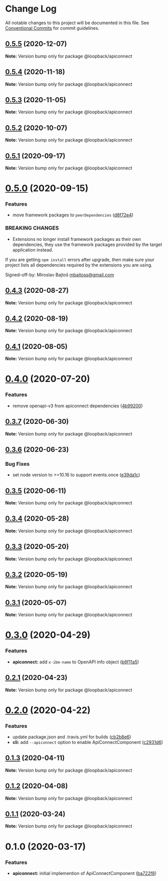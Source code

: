 # Change Log

All notable changes to this project will be documented in this file.
See [Conventional Commits](https://conventionalcommits.org) for commit guidelines.

## [0.5.5](https://github.com/strongloop/loopback-next/compare/@loopback/apiconnect@0.5.4...@loopback/apiconnect@0.5.5) (2020-12-07)

**Note:** Version bump only for package @loopback/apiconnect





## [0.5.4](https://github.com/strongloop/loopback-next/compare/@loopback/apiconnect@0.5.3...@loopback/apiconnect@0.5.4) (2020-11-18)

**Note:** Version bump only for package @loopback/apiconnect





## [0.5.3](https://github.com/strongloop/loopback-next/compare/@loopback/apiconnect@0.5.2...@loopback/apiconnect@0.5.3) (2020-11-05)

**Note:** Version bump only for package @loopback/apiconnect





## [0.5.2](https://github.com/strongloop/loopback-next/compare/@loopback/apiconnect@0.5.1...@loopback/apiconnect@0.5.2) (2020-10-07)

**Note:** Version bump only for package @loopback/apiconnect





## [0.5.1](https://github.com/strongloop/loopback-next/compare/@loopback/apiconnect@0.5.0...@loopback/apiconnect@0.5.1) (2020-09-17)

**Note:** Version bump only for package @loopback/apiconnect





# [0.5.0](https://github.com/strongloop/loopback-next/compare/@loopback/apiconnect@0.4.3...@loopback/apiconnect@0.5.0) (2020-09-15)


### Features

* move framework packages to `peerDependencies` ([d8f72e4](https://github.com/strongloop/loopback-next/commit/d8f72e4e9085aa132bfac3e930f3960042816f2a))


### BREAKING CHANGES

* Extensions no longer install framework packages as
their own dependencies, they use the framework packages provided by the
target application instead.

If you are getting `npm install` errors after upgrade, then make sure
your project lists all dependencies required by the extensions you are
using.

Signed-off-by: Miroslav Bajtoš <mbajtoss@gmail.com>





## [0.4.3](https://github.com/strongloop/loopback-next/compare/@loopback/apiconnect@0.4.2...@loopback/apiconnect@0.4.3) (2020-08-27)

**Note:** Version bump only for package @loopback/apiconnect





## [0.4.2](https://github.com/strongloop/loopback-next/compare/@loopback/apiconnect@0.4.1...@loopback/apiconnect@0.4.2) (2020-08-19)

**Note:** Version bump only for package @loopback/apiconnect





## [0.4.1](https://github.com/strongloop/loopback-next/compare/@loopback/apiconnect@0.4.0...@loopback/apiconnect@0.4.1) (2020-08-05)

**Note:** Version bump only for package @loopback/apiconnect





# [0.4.0](https://github.com/strongloop/loopback-next/compare/@loopback/apiconnect@0.3.7...@loopback/apiconnect@0.4.0) (2020-07-20)


### Features

* remove openapi-v3 from apiconnect dependencies ([4b99200](https://github.com/strongloop/loopback-next/commit/4b99200854da10ad99c1ab121a1d3e41af120fed))





## [0.3.7](https://github.com/strongloop/loopback-next/compare/@loopback/apiconnect@0.3.6...@loopback/apiconnect@0.3.7) (2020-06-30)

**Note:** Version bump only for package @loopback/apiconnect





## [0.3.6](https://github.com/strongloop/loopback-next/compare/@loopback/apiconnect@0.3.5...@loopback/apiconnect@0.3.6) (2020-06-23)


### Bug Fixes

* set node version to >=10.16 to support events.once ([e39da1c](https://github.com/strongloop/loopback-next/commit/e39da1ca47728eafaf83c10ce35b09b03b6a4edc))





## [0.3.5](https://github.com/strongloop/loopback-next/compare/@loopback/apiconnect@0.3.4...@loopback/apiconnect@0.3.5) (2020-06-11)

**Note:** Version bump only for package @loopback/apiconnect





## [0.3.4](https://github.com/strongloop/loopback-next/compare/@loopback/apiconnect@0.3.3...@loopback/apiconnect@0.3.4) (2020-05-28)

**Note:** Version bump only for package @loopback/apiconnect





## [0.3.3](https://github.com/strongloop/loopback-next/compare/@loopback/apiconnect@0.3.2...@loopback/apiconnect@0.3.3) (2020-05-20)

**Note:** Version bump only for package @loopback/apiconnect





## [0.3.2](https://github.com/strongloop/loopback-next/compare/@loopback/apiconnect@0.3.1...@loopback/apiconnect@0.3.2) (2020-05-19)

**Note:** Version bump only for package @loopback/apiconnect





## [0.3.1](https://github.com/strongloop/loopback-next/compare/@loopback/apiconnect@0.3.0...@loopback/apiconnect@0.3.1) (2020-05-07)

**Note:** Version bump only for package @loopback/apiconnect





# [0.3.0](https://github.com/strongloop/loopback-next/compare/@loopback/apiconnect@0.2.1...@loopback/apiconnect@0.3.0) (2020-04-29)


### Features

* **apiconnect:** add `x-ibm-name` to OpenAPI info object ([b6f11a5](https://github.com/strongloop/loopback-next/commit/b6f11a577084de9456c6bac879273f1b42ef81c6))





## [0.2.1](https://github.com/strongloop/loopback-next/compare/@loopback/apiconnect@0.2.0...@loopback/apiconnect@0.2.1) (2020-04-23)

**Note:** Version bump only for package @loopback/apiconnect





# [0.2.0](https://github.com/strongloop/loopback-next/compare/@loopback/apiconnect@0.1.3...@loopback/apiconnect@0.2.0) (2020-04-22)


### Features

* update package.json and .travis.yml for builds ([cb2b8e6](https://github.com/strongloop/loopback-next/commit/cb2b8e6a18616dda7783c0193091039d4e608131))
* **cli:** add `--apiconnect` option to enable ApiConnectComponent ([c2931d6](https://github.com/strongloop/loopback-next/commit/c2931d6cb8d5f4077c3e680885eee0eee929bd6d))





## [0.1.3](https://github.com/strongloop/loopback-next/compare/@loopback/apiconnect@0.1.2...@loopback/apiconnect@0.1.3) (2020-04-11)

**Note:** Version bump only for package @loopback/apiconnect





## [0.1.2](https://github.com/strongloop/loopback-next/compare/@loopback/apiconnect@0.1.1...@loopback/apiconnect@0.1.2) (2020-04-08)

**Note:** Version bump only for package @loopback/apiconnect





## [0.1.1](https://github.com/strongloop/loopback-next/compare/@loopback/apiconnect@0.1.0...@loopback/apiconnect@0.1.1) (2020-03-24)

**Note:** Version bump only for package @loopback/apiconnect





# 0.1.0 (2020-03-17)


### Features

* **apiconnect:** initial implemention of ApiConnectComponent ([ba722f8](https://github.com/strongloop/loopback-next/commit/ba722f8b4bffee2b43638979d4547e65c91fe2f2))
